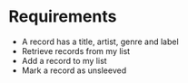 # Requirements
- A record has a title, artist, genre and label
- Retrieve records from my list
- Add a record to my list
- Mark a record as unsleeved
